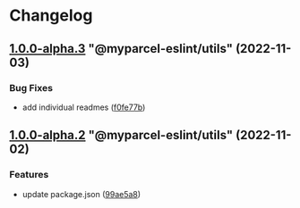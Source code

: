 # Changelog

<!-- MONODEPLOY:BELOW -->

## [1.0.0-alpha.3](https://github/myparcelnl/eslint/compare/@myparcel-eslint/utils@1.0.0-alpha.2...@myparcel-eslint/utils@1.0.0-alpha.3) "@myparcel-eslint/utils" (2022-11-03)


### Bug Fixes

* add individual readmes ([f0fe77b](https://github/myparcelnl/eslint/commit/f0fe77bd13668afdc7472d474aa967771945ae99))




## [1.0.0-alpha.2](https://github/myparcelnl/eslint/compare/@myparcel-eslint/utils@1.0.0-alpha.0...@myparcel-eslint/utils@1.0.0-alpha.2) "@myparcel-eslint/utils" (2022-11-02)


### Features

* update package.json ([99ae5a8](https://github/myparcelnl/eslint/commit/99ae5a866389101f92e0b7ea077306d9dabb44e4))


